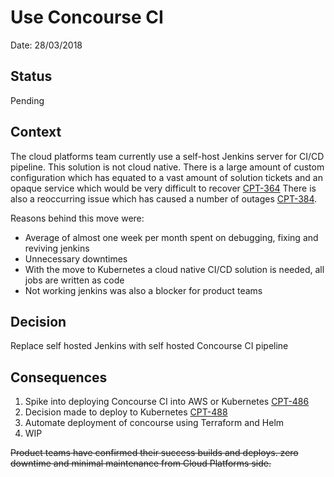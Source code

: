 # Use Concourse CI

Date: 28/03/2018

## Status

Pending

## Context

The cloud platforms team currently use a self-host Jenkins server for CI/CD pipeline. This solution is not cloud native. There is a large amount of custom configuration which has equated to a vast amount of solution tickets and an opaque service which would be very difficult to recover [CPT-364](https://dsdmoj.atlassian.net/browse/CPT-364)  There is also a reoccurring issue which has caused a number of outages [CPT-384](https://dsdmoj.atlassian.net/browse/CPT-384).

Reasons behind this move were:

* Average of almost one week per month spent on debugging, fixing and reviving jenkins
* Unnecessary downtimes
* With the move to Kubernetes a cloud native CI/CD solution is needed, all jobs are written as code
* Not working jenkins was also a blocker for product teams

## Decision

Replace self hosted Jenkins with self hosted Concourse CI pipeline

## Consequences

1. Spike into deploying Concourse CI into AWS or Kubernetes [CPT-486](https://dsdmoj.atlassian.net/browse/CPT-486)
2. Decision made to deploy to Kubernetes [CPT-488](https://dsdmoj.atlassian.net/browse/CPT-488)
3. Automate deployment of concourse using Terraform and Helm
4. WIP 


~~Product teams have confirmed their success builds and deploys. zero downtime and minimal maintenance from Cloud Platforms side.~~